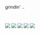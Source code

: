 <p> grindin' .. </p>

<br>


![](https://github-profile-summary-cards.vercel.app/api/cards/profile-details?username=vampirepapi&theme=solarized)
![](https://github-profile-summary-cards.vercel.app/api/cards/repos-per-language?username=vampirepapi&theme=solarized&exclude=jupyter%20notebook)
![](https://github-profile-summary-cards.vercel.app/api/cards/most-commit-language?username=vampirepapi&theme=solarized&exclude=jupyter%20notebook)
![](https://github-profile-summary-cards.vercel.app/api/cards/stats?username=vampirepapi&theme=solarized)
![](https://github-profile-summary-cards.vercel.app/api/cards/productive-time?username=vampirepapi&theme=solarized)
